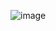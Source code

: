 ![image](https://github.com/LucaTraversa17/ProyectoFinalHenry/assets/88990751/88fe84b7-1f13-47b6-a9bc-aafff4f71e30)
